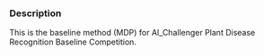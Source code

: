 ### Description
This is the baseline method (MDP) for AI_Challenger Plant Disease Recognition Baseline Competition.
